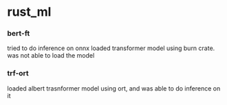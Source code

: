 # rust_ml


### bert-ft
tried to do inference on onnx loaded transformer model using burn crate. was not able to load the model


### trf-ort
loaded albert trasnformer model using ort, and was able to do inference on it

